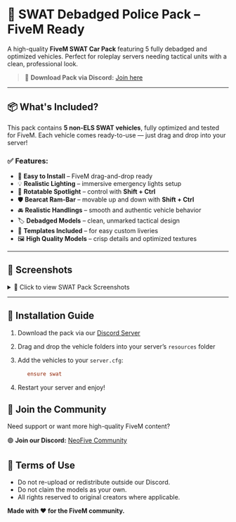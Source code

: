 # 🚓 SWAT Debadged Police Pack – FiveM Ready

A high-quality **FiveM SWAT Car Pack** featuring 5 fully debadged and optimized vehicles. Perfect for roleplay servers needing tactical units with a clean, professional look.

> 🔗 **Download Pack via Discord:** [Join here](https://discord.gg/B9AXxWQUd5)

---

## 📦 What's Included?

This pack contains **5 non-ELS SWAT vehicles**, fully optimized and tested for FiveM. Each vehicle comes ready-to-use — just drag and drop into your server!

### ✅ Features:
- 🔧 **Easy to Install** – FiveM drag-and-drop ready
- 💡 **Realistic Lighting** – immersive emergency lights setup
- 🚨 **Rotatable Spotlight** – control with **Shift + Ctrl**
- 🛡️ **Bearcat Ram-Bar** – movable up and down with **Shift + Ctrl**
- 🚘 **Realistic Handlings** – smooth and authentic vehicle behavior
- 🏷️ **Debadged Models** – clean, unmarked tactical design
- 📐 **Templates Included** – for easy custom liveries
- 🖼️ **High Quality Models** – crisp details and optimized textures

---

## 📸 Screenshots

<details>
  <summary>📸 Click to view SWAT Pack Screenshots</summary>

  <br>

  ![SWAT 1](images/Swat1.jpg)  
  ![SWAT 2](images/Swat2.jpg)  
  ![SWAT 3](images/Swat3.jpg)  
  ![SWAT 4](images/Swat4.jpg)  
  ![SWAT 5](images/Swat5.jpg)

</details>


---

## 🚀 Installation Guide

1. Download the pack via our [Discord Server](https://discord.gg/B9AXxWQUd5)
2. Drag and drop the vehicle folders into your server’s `resources` folder
3. Add the vehicles to your `server.cfg`:
   ```cfg
      ensure swat
   ````

4. Restart your server and enjoy!


## 📢 Join the Community

Need support or want more high-quality FiveM content?

🟢 **Join our Discord:** [NeoFive Community](https://discord.gg/B9AXxWQUd5)



## 🛑 Terms of Use

* Do not re-upload or redistribute outside our Discord.
* Do not claim the models as your own.
* All rights reserved to original creators where applicable.



**Made with ❤️ for the FiveM community.**
